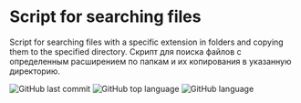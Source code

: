 # Script for searching files
Script for searching files with a specific extension in folders and copying them to the specified directory. Скрипт для поиска файлов с определенным расширением по папкам и их копирования в указанную директорию.

![GitHub last commit](https://img.shields.io/github/last-commit/Alnipet/search_copy_transfer_files)
![GitHub top language](https://img.shields.io/github/languages/top/Alnipet/search_copy_transfer_files)
![GitHub language](https://img.shields.io/github/languages/count/Alnipet/search_copy_transfer_files)
